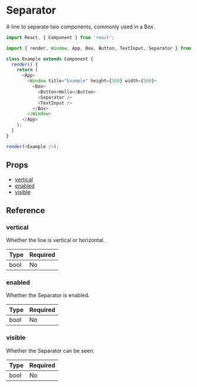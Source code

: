 # Separator

A line to separate two components, commonly used in a Box.

```javascript
import React, { Component } from 'react';

import { render, Window, App, Box, Button, TextInput, Separator } from 'proton-native';

class Example extends Component {
  render() {
    return (
      <App>
        <Window title="Example" height={500} width={500}>
          <Box>
            <Button>Hello</Button>
            <Separator />
            <TextInput />
          </Box>
        </Window>
      </App>
    );
  }
}

render(<Example />);
```

## Props

- [vertical](#vertical)
- [enabled](#enabled)
- [visible](#visible)

## Reference

### vertical

Whether the line is vertical or horizontal.

| **Type** | **Required** |
| --- | --- |
| bool | No |

### enabled

Whether the Separator is enabled.

| **Type** | **Required** |
| --- | --- |
| bool | No |

### visible

Whether the Separator can be seen.

| **Type** | **Required** |
| --- | --- |
| bool | No |
